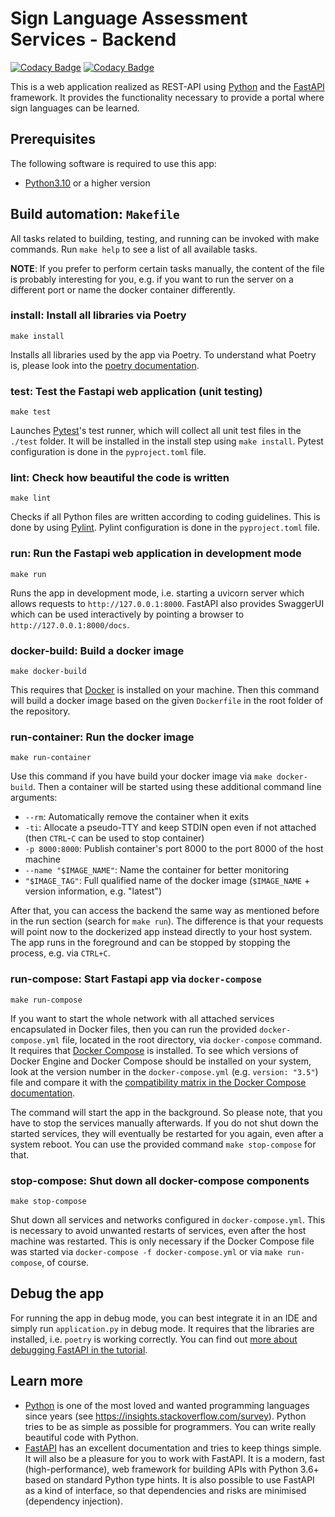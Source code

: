 # Sign Language Assessment Services - Backend

[![Codacy Badge](https://app.codacy.com/project/badge/Coverage/eb0c22856be54da29d31f373e39dfa8a)](https://app.codacy.com/gh/sign-language-assessment-services/backend/dashboard?utm_source=gh&utm_medium=referral&utm_content=&utm_campaign=Badge_coverage)
[![Codacy Badge](https://app.codacy.com/project/badge/Grade/eb0c22856be54da29d31f373e39dfa8a)](https://app.codacy.com/gh/sign-language-assessment-services/backend/dashboard?utm_source=gh&utm_medium=referral&utm_content=&utm_campaign=Badge_grade)

This is a web application realized as REST-API using [Python][1] and the
[FastAPI][2] framework. It provides the functionality necessary to provide
a portal where sign languages can be learned.

## Prerequisites

The following software is required to use this app:

- [Python3.10][1] or a higher version

## Build automation: `Makefile`

All tasks related to building, testing, and running can be invoked with make
commands. Run `make help` to see a list of all available tasks.

**NOTE**: If you prefer to perform certain tasks manually, the content of the
file is probably interesting for you, e.g. if you want to run the server on a
different port or name the docker container differently.

### install: Install all libraries via Poetry

`make install`

Installs all libraries used by the app via Poetry. To understand what Poetry
is, please look into the [poetry documentation][3].

### test: Test the Fastapi web application (unit testing)

`make test`

Launches [Pytest][8]'s test runner, which will collect all unit test files in
the `./test` folder. It will be installed in the install step using
`make install`. Pytest configuration is done in the `pyproject.toml` file.

### lint: Check how beautiful the code is written

`make lint`

Checks if all Python files are written according to coding guidelines. This is
done by using [Pylint][9]. Pylint configuration is done in the `pyproject.toml`
file.

### run: Run the Fastapi web application in development mode

`make run`

Runs the app in development mode, i.e. starting a uvicorn server which allows
requests to `http://127.0.0.1:8000`. FastAPI also provides SwaggerUI which can
be used interactively by pointing a browser to `http://127.0.0.1:8000/docs`.

### docker-build: Build a docker image

`make docker-build`

This requires that [Docker][11] is installed on your machine. Then this command
will build a docker image based on the given `Dockerfile` in the root folder of
the repository.

### run-container: Run the docker image

`make run-container`

Use this command if you have build your docker image via `make docker-build`.
Then a container will be started using these additional command line arguments:

- `--rm`: Automatically remove the container when it exits
- `-ti`: Allocate a pseudo-TTY and keep STDIN open even if not
         attached (then `CTRL`-`C` can be used to stop container)
- `-p 8000:8000`: Publish container's port 8000 to the port 8000 of
                  the host machine
- `--name "$IMAGE_NAME"`: Name the container for better monitoring
- `"$IMAGE_TAG"`: Full qualified name of the docker image (`$IMAGE_NAME` +
                  version information, e.g. "latest")

After that, you can access the backend the same way as mentioned before in the
run section (search for `make run`). The difference is that your requests will
point now to the dockerized app instead directly to your host system. The app
runs in the foreground and can be stopped by stopping the process, e.g. via
`CTRL+C`.

### run-compose: Start Fastapi app via `docker-compose`

`make run-compose`

If you want to start the whole network with all attached services encapsulated
in Docker files, then you can run the provided `docker-compose.yml` file,
located in the root directory, via `docker-compose` command. It requires that
[Docker Compose][12] is installed. To see which versions of Docker Engine and
Docker Compose should be installed on your system, look at the version number
in the `docker-compose.yml` (e.g. `version: "3.5"`) file and compare it with
the [compatibility matrix in the Docker Compose documentation][13].

The command will start the app in the background. So please note, that you have
to stop the services manually afterwards. If you do not shut down the started
services, they will eventually be restarted for you again, even after a system
reboot. You can use the provided command `make stop-compose` for that.

### stop-compose: Shut down all docker-compose components

`make stop-compose`

Shut down all services and networks configured in `docker-compose.yml`. This
is necessary to avoid unwanted restarts of services, even after the host
machine was restarted. This is only necessary if the Docker Compose file was
started via `docker-compose -f docker-compose.yml` or via `make run-compose`,
of course.

## Debug the app

For running the app in debug mode, you can best integrate it in an IDE and
simply run `application.py` in debug mode. It requires that the libraries are
installed, i.e. `poetry` is working correctly. You can find out
[more about debugging FastAPI in the tutorial][10].

## Learn more

- [Python][1] is one of the most loved and wanted programming languages since
  years (see <https://insights.stackoverflow.com/survey>). Python tries to be as
  simple as possible for programmers. You can write really beautiful code with
  Python.
- [FastAPI][2] has an excellent documentation and tries to keep things simple.
  It will also be a pleasure for you to work with FastAPI. It is a modern, fast
  (high-performance), web framework for building APIs with Python 3.6+ based on
  standard Python type hints. It is also possible to use FastAPI as a kind of
  interface, so that dependencies and risks are minimised (dependency
  injection).

[1]: https://python.org
[2]: https://fastapi.tiangolo.com
[3]: https://python-poetry.org/
[8]: https://docs.pytest.org
[9]: https://www.pylint.org
[10]: https://fastapi.tiangolo.com/tutorial/debugging
[11]: https://www.docker.com
[12]: https://docs.docker.com/compose/install
[13]: https://docs.docker.com/compose/compose-file/#compose-and-docker-compatibility-matrix
